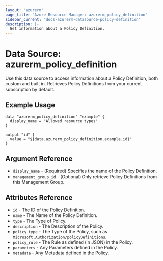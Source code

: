 ```yaml
---
layout: "azurerm"
page_title: "Azure Resource Manager: azurerm_policy_definition"
sidebar_current: "docs-azurerm-datasource-policy-definition"
description: |-
  Get information about a Policy Definition.
---
```


# Data Source: azurerm_policy_definition

Use this data source to access information about a Policy Definition, both custom and built in. Retrieves Policy Definitions from your current subscription by default.

## Example Usage

```hcl
data "azurerm_policy_definition" "example" {
  display_name = "Allowed resource types"
}

output "id" {
  value = "${data.azurerm_policy_definition.example.id}"
}
```

## Argument Reference

* `display_name` - (Required) Specifies the name of the Policy Definition.
* `management_group_id` - (Optional) Only retrieve Policy Definitions from this Management Group.


## Attributes Reference

* `id` - The ID of the Policy Definition.
* `name` - The Name of the Policy Definition.
* `type` - The Type of Policy.
* `description` - The Description of the Policy.
* `policy_type` - The Type of the Policy, such as `Microsoft.Authorization/policyDefinitions`.
* `policy_rule` - The Rule as defined (in JSON) in the Policy.
* `parameters` - Any Parameters defined in the Policy.
* `metadata` - Any Metadata defined in the Policy.
